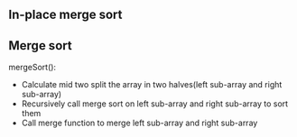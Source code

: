 ## In-place merge sort

## Merge sort

mergeSort():

- Calculate mid two split the array in two halves(left sub-array and right sub-array)
- Recursively call merge sort on left sub-array and right sub-array to sort them
- Call merge function to merge left sub-array and right sub-array

